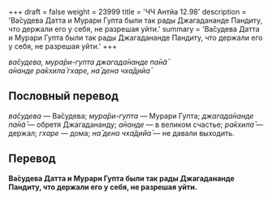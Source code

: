 +++
draft = false
weight = 23999
title = 'ЧЧ Антйа 12.98'
description = 'Ва̄судева Датта и Мурари Гупта были так рады Джагадананде Пандиту, что держали его у себя, не разрешая уйти.'
summary = 'Ва̄судева Датта и Мурари Гупта были так рады Джагадананде Пандиту, что держали его у себя, не разрешая уйти.'
+++

_ва̄судева, мура̄ри-гупта джагада̄нанде па̄н̃а̄  
а̄нанде ра̄кхила̄ гхаре, на̄ дена чха̄д̣ийа̄_

## Пословный перевод

_ва̄судева_ — Ва̄судева; _мура̄ри_\-_гупта_ — Мурари Гупта; _джагада̄нанде_ _па̄н̃а̄_ — обретя Джагадананду; _а̄нанде_ — в великом счастье; _ра̄кхила̄_ — держал; _гхаре_ — дома; _на̄_ _дена_ _чха̄д̣ийа̄_ — не давали выходить.

## Перевод

**Ва̄судева Датта и Мурари Гупта были так рады Джагадананде Пандиту, что держали его у себя, не разрешая уйти.**
